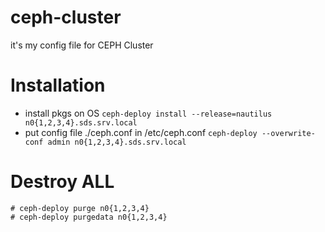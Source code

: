 # ceph-cluster
it's my config file for CEPH Cluster
# Installation
* install pkgs on OS 
```ceph-deploy install --release=nautilus n0{1,2,3,4}.sds.srv.local```
* put config file ./ceph.conf in /etc/ceph.conf
```ceph-deploy --overwrite-conf admin n0{1,2,3,4}.sds.srv.local```

# Destroy ALL
```
# ceph-deploy purge n0{1,2,3,4}
# ceph-deploy purgedata n0{1,2,3,4}
```

